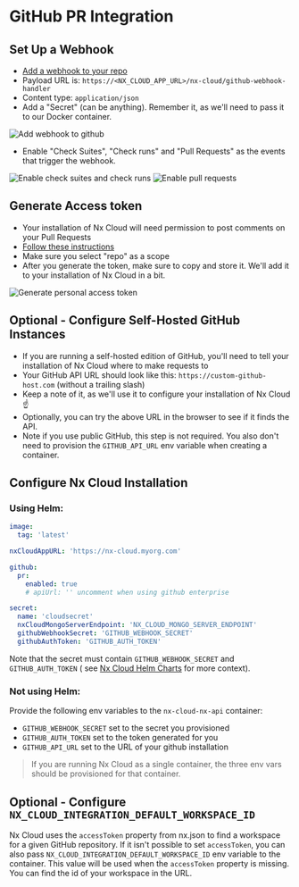 # GitHub PR Integration

## Set Up a Webhook

- [Add a webhook to your repo](https://docs.github.com/en/developers/webhooks-and-events/creating-webhooks#setting-up-a-webhook)
- Payload URL is: `https://<NX_CLOUD_APP_URL>/nx-cloud/github-webhook-handler`
- Content type: `application/json`
- Add a "Secret" (can be anything). Remember it, as we'll need to pass it to our Docker container.

![Add webhook to github](/nx-cloud/private/images/private-cloud-github-integration-add-webhook.png)

- Enable "Check Suites", "Check runs" and "Pull Requests" as the events that trigger the webhook.

![Enable check suites and check runs](/nx-cloud/private/images/webhook-trigger-events.png)
![Enable pull requests](/nx-cloud/private/images/webhook-trigger-pull-requests.png)

## Generate Access token

- Your installation of Nx Cloud will need permission to post comments on your Pull Requests
- [Follow these instructions](https://docs.github.com/en/github/authenticating-to-github/creating-a-personal-access-token)
- Make sure you select "repo" as a scope
- After you generate the token, make sure to copy and store it. We'll add it to your installation of Nx Cloud in a bit.

![Generate personal access token](/nx-cloud/private/images/private-cloud-github-integration-generate-token.png)

## Optional - Configure Self-Hosted GitHub Instances

- If you are running a self-hosted edition of GitHub, you'll need to tell your installation of Nx Cloud where to make requests to
- Your GitHub API URL should look like this: `https://custom-github-host.com` (without a trailing slash)
- Keep a note of it, as we'll use it to configure your installation of Nx Cloud ☝️
- Optionally, you can try the above URL in the browser to see if it finds the API.
- Note if you use public GitHub, this step is not required. You also don't need to provision the `GITHUB_API_URL` env
  variable when creating a container.

## Configure Nx Cloud Installation

### Using Helm:

```yaml
image:
  tag: 'latest'

nxCloudAppURL: 'https://nx-cloud.myorg.com'

github:
  pr:
    enabled: true
    # apiUrl: '' uncomment when using github enterprise

secret:
  name: 'cloudsecret'
  nxCloudMongoServerEndpoint: 'NX_CLOUD_MONGO_SERVER_ENDPOINT'
  githubWebhookSecret: 'GITHUB_WEBHOOK_SECRET'
  githubAuthToken: 'GITHUB_AUTH_TOKEN'
```

Note that the secret must contain `GITHUB_WEBHOOK_SECRET` and `GITHUB_AUTH_TOKEN` (
see [Nx Cloud Helm Charts](https://github.com/nrwl/nx-cloud-helm) for more context).

### Not using Helm:

Provide the following env variables to the `nx-cloud-nx-api` container:

- `GITHUB_WEBHOOK_SECRET` set to the secret you provisioned
- `GITHUB_AUTH_TOKEN` set to the token generated for you
- `GITHUB_API_URL` set to the URL of your github installation

> If you are running Nx Cloud as a single container, the three env vars should be provisioned for that container.

## Optional - Configure `NX_CLOUD_INTEGRATION_DEFAULT_WORKSPACE_ID`

Nx Cloud uses the `accessToken` property from nx.json to find a workspace for a given GitHub repository. If it isn't
possible to set `accessToken`, you can also pass `NX_CLOUD_INTEGRATION_DEFAULT_WORKSPACE_ID` env variable to the
container. This value will be used when the `accessToken` property is missing. You can find the id of your workspace in
the URL.
